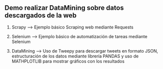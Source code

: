 ## Demo realizar DataMining sobre datos descargados de la web

1. Scrapy --> Ejemplo básico Scraping web mediante Requests

2. Selenium --> Ejemplo básico de automatización de tareas mediante Selenium

3. DataMining --> Uso de Tweepy para descargar tweets en formato JSON, estructuración de los datos mediante librería PANDAS y uso de  
                  MATHPLOTLIB para mostrar gráficos con los resultados

